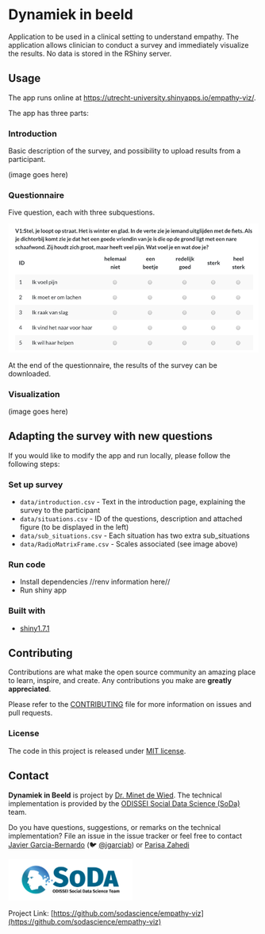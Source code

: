 # Dynamiek in beeld 

<!-- Include Github badges here (optional) -->
<!-- e.g. Github Actions workflow status -->

Application to be used in a clinical setting to understand empathy. The application allows clinician to conduct a survey and immediately visualize the results. No data is stored in the RShiny server. 

## Usage

<!-- We should add here -->
The app runs online at https://utrecht-university.shinyapps.io/empathy-viz/.

The app has three parts:

### Introduction
Basic description of the survey, and possibility to upload results from a participant.

(image goes here)

### Questionnaire
Five question, each with three subquestions. 

![Questions](man/resources/screenshot_question.png)

At the end of the questionnaire, the results of the survey can be downloaded.


### Visualization

(image goes here)




## Adapting the survey with new questions

If you would like to modify the app and run locally, please follow the following steps:


### Set up survey
- `data/introduction.csv` - Text in the introduction page, explaining the survey to the participant
- `data/situations.csv` - ID of the questions, description and attached figure (to be displayed in the left)
- `data/sub_situations.csv` - Each situation has two extra sub_situations
- `data/RadioMatrixFrame.csv` - Scales associated (see image above)


### Run code
- Install dependencies //renv information here//
- Run shiny app

### Built with

- [shiny1.7.1](https://shiny.rstudio.com)

## Contributing

Contributions are what make the open source community an amazing place
to learn, inspire, and create. Any contributions you make are **greatly
appreciated**.

Please refer to the
[CONTRIBUTING](https://github.com/sodascience/osmenrich/blob/main/CONTRIBUTING.md)
file for more information on issues and pull requests.


<!-- Do not forget to also include the license in a separate file(LICENSE[.txt/.md]) and link it properly. -->
### License

The code in this project is released under [MIT license](LICENSE.md).

<!-- CONTACT -->

## Contact

**Dynamiek in Beeld** is project by [Dr. Minet de Wied](https://www.uu.nl/medewerkers/mdewied).
The technical implementation is provided by the [ODISSEI Social Data
Science (SoDa)](https://odissei-data.nl/nl/soda/) team.

Do you have questions, suggestions, or remarks on the technical implementation? File an issue in the
issue tracker or feel free to contact [Javier Garcia-Bernardo](https://github.com/jgarciab)
(:bird: [@jgarciab](<https://twitter.com/javiergb_com>)) or [Parisa 
Zahedi](https://github.com/parisa-zahedi)

<img src="man/resources/word_colour-l.png" alt="SoDa logo" width="250px"/> 

Project Link: [https://github.com/sodascience/empathy-viz](https://github.com/sodascience/empathy-viz)
